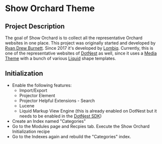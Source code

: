 # Show Orchard Theme



## Project Description

The goal of Show Orchard is to collect all the representative Orchard websites in one place. This project was originally started and developed by [Ryan Drew Burnett](https://github.com/ryandrewburnett). Since 2017 it's developed by [Lombiq](https://lombiq.com). Currently, this is one of the representative websites of [DotNest](https://dotnest.com) as well, since it uses a [Media Theme](https://dotnest.com/knowledge-base/topics/theming/writing-a-dotnest-theme-from-scratch) with a bunch of various [Liquid](https://dotnest.com/blog/better-theming-for-your-dotnest-site-with-improved-liquid-templates) shape templates.


## Initialization

* Enable the following features:
	* Import/Export
	* Projector Element
	* Projector Helpful Extensions - Search
	* Lucene
	* Liquid Markup View Engine (this is already enabled on DotNest but it needs to be enabled in the [DotNest SDK](https://github.com/Lombiq/DotNest-SDK))
* Create an Index named "Categories"
* Go to the Modules page and Recpies tab. Execute the Show Orchard Initialization recipe
* Go to the Indexes again and rebuild the "Categories" index.
